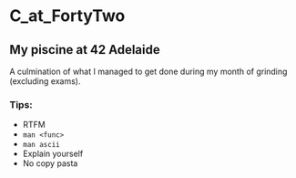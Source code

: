 # C_at_FortyTwo

## My piscine at 42 Adelaide

A culmination of what I managed to get done during my month of grinding (excluding exams).

### Tips:
- RTFM
- `man <func>`
- `man ascii`
- Explain yourself
- No copy pasta